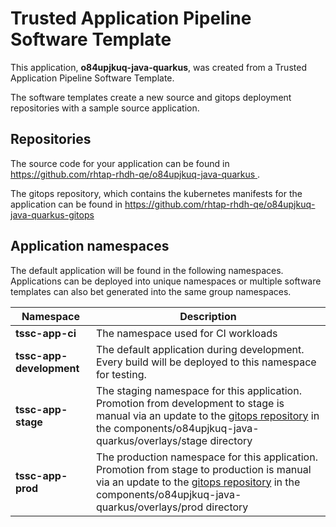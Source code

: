 # Trusted Application Pipeline Software Template

This application, **o84upjkuq-java-quarkus**, was created from a Trusted Application Pipeline Software Template.

The software templates create a new source and gitops deployment repositories with a sample source application. 

## Repositories

The source code for your application can be found in [https://github.com/rhtap-rhdh-qe/o84upjkuq-java-quarkus ](https://github.com/rhtap-rhdh-qe/o84upjkuq-java-quarkus ).
 
The gitops repository, which contains the kubernetes manifests for the application can be found in 
[https://github.com/rhtap-rhdh-qe/o84upjkuq-java-quarkus-gitops ](https://github.com/rhtap-rhdh-qe/o84upjkuq-java-quarkus-gitops ) 

## Application namespaces 

The default application will be found in the following namespaces. Applications can be deployed into unique namespaces or multiple software templates can also bet generated into the same group namespaces.  

|  Namespace   |  Description   |  
| -------- | -------- |
| **tssc-app-ci** | The namespace used for CI workloads |
| **tssc-app-development** | The default application during development. Every build will be deployed to this namespace for testing. |
| **tssc-app-stage** | The staging namespace for this application. Promotion from development to stage is manual via an update to the [gitops repository](https://github.com/rhtap-rhdh-qe/o84upjkuq-java-quarkus-gitops ) in the components/o84upjkuq-java-quarkus/overlays/stage directory |
| **tssc-app-prod** | The production namespace for this application. Promotion from stage to production is manual via an update to the [gitops repository](https://github.com/rhtap-rhdh-qe/o84upjkuq-java-quarkus-gitops ) in the components/o84upjkuq-java-quarkus/overlays/prod directory |